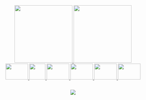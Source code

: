 <div align="center">

  <a href="https://github.com/viniciosAnhas">
  <img height="180em" src="https://github-readme-stats.vercel.app/api?username=viniciosanhas&show_icons=true&theme=dracula&include_all_commits=true&count_private=true"/>
  <img height="180em" src="https://github-readme-stats.vercel.app/api/top-langs/?username=viniciosanhas&layout=compact&langs_count=7&theme=dracula"/>

</div>
  
<div align="center">
  
  <div>
    <img  height = "50" width = "70" src="https://cdn.jsdelivr.net/gh/devicons/devicon/icons/azure/azure-original.svg" />
    <img height = "50" src="https://img.icons8.com/?size=512&id=S4wbdK79E23a&format=png" />
    <img height = "50" width = "70" src="https://cdn.jsdelivr.net/gh/devicons/devicon/icons/docker/docker-original.svg" />
    <img height = "50" width = "70" src="https://cdn.jsdelivr.net/gh/devicons/devicon/icons/grafana/grafana-original.svg" />
    <img height = "50" width = "70" src="https://cdn.jsdelivr.net/gh/devicons/devicon/icons/kubernetes/kubernetes-plain.svg" />
    <img height = "50" width = "70" src="https://cdn.jsdelivr.net/gh/devicons/devicon/icons/prometheus/prometheus-original.svg" />
    
  </div>

</div>

## 
  
 <div align="center">

   <a href="https://www.linkedin.com/in/viniciosanhas/" target="_blank"> <img src="https://img.shields.io/badge/-LinkedIn-%230077B5?style=for-the-badge&logo=linkedin&logoColor=white"> </a>  
   
</div>
